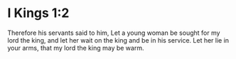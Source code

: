 # I Kings 1:2

Therefore his servants said to him, Let a young woman be sought for my lord the king, and let her wait on the king and be in his service. Let her lie in your arms, that my lord the king may be warm.
